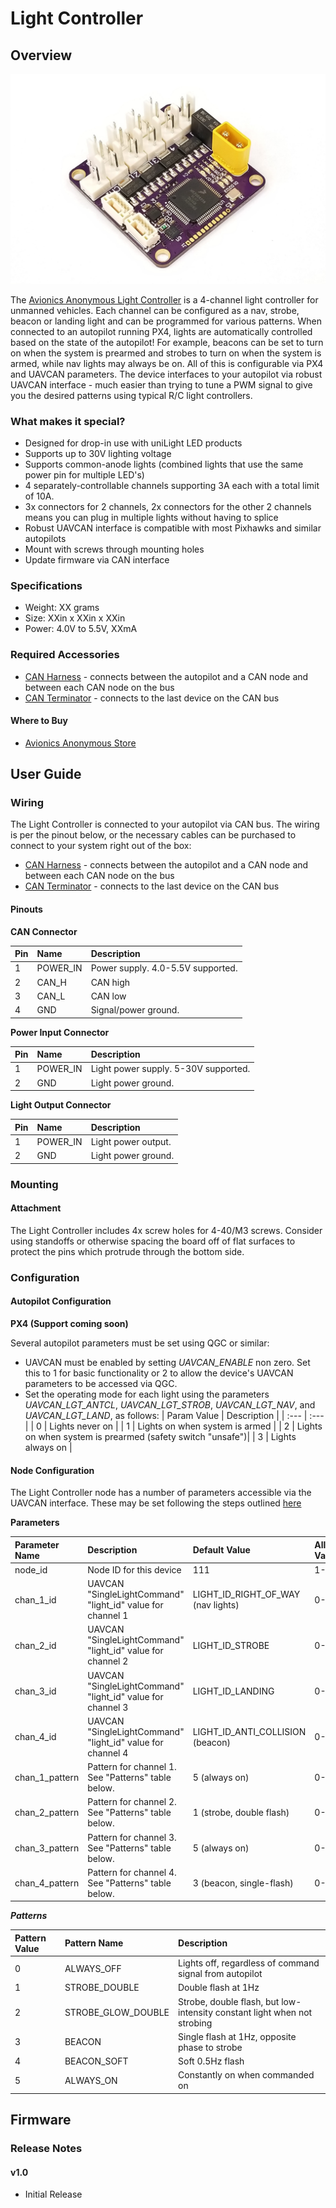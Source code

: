 # Light Controller

## Overview

![Light Controller](../.gitbook/assets/lightcontroller.png)

The [Avionics Anonymous Light Controller](https://www.avionicsanonymous.com/product-page/uavcan-light-controller) is a 4-channel light controller for unmanned vehicles. Each channel can be configured as a nav, strobe, beacon or landing light and can be programmed for various patterns. When connected to an autopilot running PX4, lights are automatically controlled based on the state of the autopilot! For example, beacons can be set to turn on when the system is prearmed and strobes to turn on when the system is armed, while nav lights may always be on. All of this is configurable via PX4 and UAVCAN parameters. The device interfaces to your autopilot via robust UAVCAN interface - much easier than trying to tune a PWM signal to give you the desired patterns using typical R/C light controllers.

### What makes it special?

* Designed for drop-in use with uniLight LED products
* Supports up to 30V lighting voltage
* Supports common-anode lights (combined lights that use the same power pin for multiple LED's)
* 4 separately-controllable channels supporting 3A each with a total limit of 10A.
* 3x connectors for 2 channels, 2x connectors for the other 2 channels means you can plug in multiple lights without having to splice
* Robust UAVCAN interface is compatible with most Pixhawks and similar autopilots
* Mount with screws through mounting holes
* Update firmware via CAN interface

### Specifications

* Weight: XX grams  
* Size: XXin x XXin x XXin  
* Power: 4.0V to 5.5V, XXmA  

### Required Accessories

* [CAN Harness](https://www.avionicsanonymous.com/product-page/uavcan-interconnect-cable) - connects between the autopilot and a CAN node and between each CAN node on the bus
* [CAN Terminator](https://www.avionicsanonymous.com/product-page/uavcan-terminator) - connects to the last device on the CAN bus

#### Where to Buy

* [Avionics Anonymous Store](https://www.avionicsanonymous.com/product-page/uavcan-light-controller)

## User Guide

### Wiring

The Light Controller is connected to your autopilot via CAN bus. The wiring is per the pinout below, or the necessary cables can be purchased to connect to your system right out of the box:

* [CAN Harness](https://www.avionicsanonymous.com/product-page/uavcan-interconnect-cable) - connects between the autopilot and a CAN node and between each CAN node on the bus
* [CAN Terminator](https://www.avionicsanonymous.com/product-page/uavcan-terminator) - connects to the last device on the CAN bus

#### Pinouts

**CAN Connector**

| Pin | Name | Description |
| :--- | :--- | :--- |
| 1 | POWER\_IN | Power supply. 4.0-5.5V supported. |
| 2 | CAN\_H | CAN high |
| 3 | CAN\_L | CAN low |
| 4 | GND | Signal/power ground. |

**Power Input Connector**

| Pin | Name | Description |
| :--- | :--- | :--- |
| 1 | POWER\_IN | Light power supply. 5-30V supported. |
| 2 | GND | Light power ground. |

**Light Output Connector**

| Pin | Name | Description |
| :--- | :--- | :--- |
| 1 | POWER\_IN | Light power output. |
| 2 | GND | Light power ground. |

### Mounting

#### Attachment

The Light Controller includes 4x screw holes for 4-40/M3 screws. Consider using standoffs or otherwise spacing the board off of flat surfaces to protect the pins which protrude through the bottom side.

### Configuration

#### Autopilot Configuration

**PX4 (Support coming soon)**

Several autopilot parameters must be set using QGC or similar:

* UAVCAN must be enabled by setting _UAVCAN\_ENABLE_ non zero. Set this to 1 for basic functionality or 2 to allow the device's UAVCAN parameters to be accessed via QGC.
* Set the operating mode for each light using the parameters _UAVCAN\_LGT\_ANTCL_, _UAVCAN\_LGT\_STROB_, _UAVCAN\_LGT\_NAV_, and _UAVCAN\_LGT\_LAND_, as follows:
| Param Value | Description |
| :--- | :--- |
| 0 | Lights never on |
| 1 | Lights on when system is armed |
| 2 | Lights on when system is prearmed (safety switch "unsafe")|
| 3 | Lights always on |

#### Node Configuration

The Light Controller node has a number of parameters accessible via the UAVCAN interface. These may be set following the steps outlined [here](../general/parameters.md)

**Parameters**

| Parameter Name | Description | Default Value | Allowable Values |
| :--- | :--- | :--- | :--- |
| node\_id | Node ID for this device | 111 | 1-125 |
| chan_1_id | UAVCAN "SingleLightCommand" "light_id" value for channel 1 | LIGHT_ID_RIGHT_OF_WAY (nav lights) | 0-255 |
| chan_2_id | UAVCAN "SingleLightCommand" "light_id" value for channel 2 | LIGHT_ID_STROBE | 0-255 |
| chan_3_id | UAVCAN "SingleLightCommand" "light_id" value for channel 3 | LIGHT_ID_LANDING | 0-255 |
| chan_4_id | UAVCAN "SingleLightCommand" "light_id" value for channel 4 | LIGHT_ID_ANTI_COLLISION (beacon) | 0-255 |
| chan_1_pattern | Pattern for channel 1. See "Patterns" table below. | 5 (always on) | 0-255 |
| chan_2_pattern | Pattern for channel 2. See "Patterns" table below. | 1 (strobe, double flash) | 0-255 |
| chan_3_pattern | Pattern for channel 3. See "Patterns" table below. | 5 (always on) | 0-255 |
| chan_4_pattern | Pattern for channel 4. See "Patterns" table below. | 3 (beacon, single-flash) | 0-255 |

***Patterns***

| Pattern Value | Pattern Name | Description |
| :--- | :--- | :--- |
| 0 | ALWAYS_OFF | Lights off, regardless of command signal from autopilot |
| 1 | STROBE_DOUBLE | Double flash at 1Hz |
| 2 | STROBE_GLOW_DOUBLE | Strobe, double flash, but low-intensity constant light when not strobing |
| 3 | BEACON | Single flash at 1Hz, opposite phase to strobe |
| 4 | BEACON_SOFT | Soft 0.5Hz flash |
| 5 | ALWAYS_ON | Constantly on when commanded on |

## Firmware

### Release Notes

#### v1.0

* Initial Release

